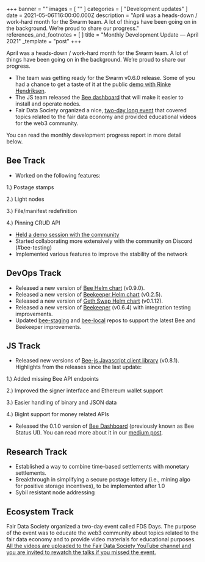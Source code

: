 +++
banner = ""
images = [ "" ]
categories = [ "Development updates" ]
date = 2021-05-06T16:00:00.000Z
description = "April was a heads-down / work-hard month for the Swarm team. A lot of things have been going on in the background. We’re proud to share our progress."
references_and_footnotes = [ ]
title = "Monthly Development Update — April 2021"
_template = "post"
+++

April was a heads-down / work-hard month for the Swarm team. A lot of things have been going on in the background. We’re proud to share our progress.

- The team was getting ready for the Swarm v0.6.0 release. Some of you had a chance to get a taste of it at the public [demo with Rinke Hendriksen](https://www.youtube.com/watch?v=8GVJeWKgoLk).
- The JS team released the [Bee dashboard](https://medium.com/ethereum-swarm/bee-dashboard-f3dcb4172b52) that will make it easier to install and operate nodes.
- Fair Data Society organized a nice, [two-day long event](https://www.youtube.com/watch?v=3-6Y-ybYu4g&list=PLM3tjfrjbdAlj--5jVvW9GohxdCjavHKi) that covered topics related to the fair data economy and provided educational videos for the web3 community.

You can read the monthly development progress report in more detail below.

## **Bee Track**

- Worked on the following features:

1\.) Postage stamps

2\.) Light nodes

3\.) File/manifest redefinition

4\.) Pinning CRUD API

- [Held a demo session with the community](https://www.youtube.com/watch?v=8GVJeWKgoLk)
- Started collaborating more extensively with the community on Discord (#bee-testing)
- Implemented various features to improve the stability of the network

## **DevOps Track**

- Released a new version of [Bee Helm chart](https://github.com/ethersphere/helm/tree/master/charts/bee) (v0.9.0).
- Released a new version of [Beekeeper Helm chart](https://github.com/ethersphere/helm/tree/master/charts/beekeeper) (v0.2.5).
- Released a new version of [Geth Swap Helm chart](https://github.com/ethersphere/helm/tree/master/charts/geth-swap) (v0.1.12).
- Released a new version of [Beekeeper](https://github.com/ethersphere/beekeeper) (v0.6.4) with integration testing improvements.
- Updated [bee-staging](https://github.com/ethersphere/bee-staging) and [bee-local](https://github.com/ethersphere/bee-local) repos to support the latest Bee and Beekeeper improvements.

## **JS Track**

- Released new versions of [Bee-js Javascript client library](https://github.com/ethersphere/bee-js) (v0.8.1). Highlights from the releases since the last update:

1\.) Added missing Bee API endpoints

2\.) Improved the signer interface and Ethereum wallet support

3\.) Easier handling of binary and JSON data

4\.) BigInt support for money related APIs

- Released the 0.1.0 version of [Bee Dashboard](https://github.com/ethersphere/bee-dashboard) (previously known as Bee Status UI). You can read more about it in our [medium post](https://medium.com/ethereum-swarm/bee-dashboard-f3dcb4172b52).

## **Research Track**

- Established a way to combine time-based settlements with monetary settlements.
- Breakthrough in simplifying a secure postage lottery (i.e., mining algo for positive storage incentives), to be implemented after 1.0
- Sybil resistant node addressing

## **Ecosystem Track**

Fair Data Society organized a two-day event called FDS Days. The purpose of the event was to educate the web3 community about topics related to the fair data economy and to provide video materials for educational purposes. [All the videos are uploaded to the Fair Data Society YouTube channel and you are invited to rewatch the talks if you missed the event.](https://www.youtube.com/watch?v=3-6Y-ybYu4g&list=PLM3tjfrjbdAlj--5jVvW9GohxdCjavHKi)
